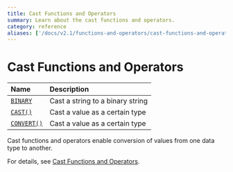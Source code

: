 ```yaml
---
title: Cast Functions and Operators
summary: Learn about the cast functions and operators.
category: reference
aliases: ['/docs/v2.1/functions-and-operators/cast-functions-and-operators/','/docs/v2.1/reference/sql/functions-and-operators/cast-functions-and-operators/']
---
```


# Cast Functions and Operators

| Name                                     | Description                      |
| :---------------------------------------- | :-------------------------------- |
| [`BINARY`](https://dev.mysql.com/doc/refman/5.7/en/cast-functions.html#operator_binary) | Cast a string to a binary string |
| [`CAST()`](https://dev.mysql.com/doc/refman/5.7/en/cast-functions.html#function_cast) | Cast a value as a certain type   |
| [`CONVERT()`](https://dev.mysql.com/doc/refman/5.7/en/cast-functions.html#function_convert) | Cast a value as a certain type   |

Cast functions and operators enable conversion of values from one data type to another.

For details, see [Cast Functions and Operators](https://dev.mysql.com/doc/refman/5.7/en/cast-functions.html).
